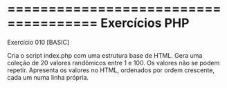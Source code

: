 =====================================
Exercícios PHP
=====================================
Exercício 010
[BASIC]

Cria o script index.php com uma estrutura base de HTML.
Gera uma coleção de 20 valores randômicos entre 1 e 100.
Os valores não se podem repetir.
Apresenta os valores no HTML, ordenados por ordem crescente,
cada um numa linha própria.